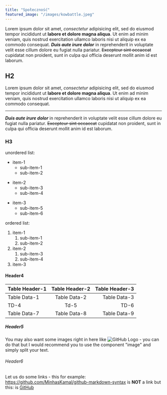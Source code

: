 ```yaml
---
title: "Społeczność"
featured_image: "/images/kowbattle.jpeg"
---
```

Lorem ipsum dolor sit amet, *consectetur* adipisicing elit, sed do eiusmod
tempor incididunt ut **labore et dolore magna aliqua**. Ut enim ad minim veniam,
quis nostrud exercitation ullamco laboris nisi ut aliquip ex ea commodo
consequat. ***Duis aute irure dolor*** in reprehenderit in voluptate velit esse
cillum dolore eu fugiat nulla pariatur. ~~Excepteur sint occaecat~~ cupidatat non
proident, sunt in culpa qui officia deserunt mollit anim id est laborum.

## H2

Lorem ipsum dolor sit amet, *consectetur* adipisicing elit, sed do eiusmod
tempor incididunt ut **labore et dolore magna aliqua**. Ut enim ad minim veniam,
quis nostrud exercitation ullamco laboris nisi ut aliquip ex ea commodo
consequat.

---

***Duis aute irure dolor*** in reprehenderit in voluptate velit esse
cillum dolore eu fugiat nulla pariatur. ~~Excepteur sint occaecat~~ cupidatat non
proident, sunt in culpa qui officia deserunt mollit anim id est laborum.

### H3

unordered list:

* item-1
  * sub-item-1
  * sub-item-2
- item-2
  - sub-item-3
  - sub-item-4
+ item-3
  + sub-item-5
  + sub-item-6


ordered list:

1. item-1
   1. sub-item-1
   2. sub-item-2
2. item-2
   1. sub-item-3
   2. sub-item-4
3. item-3

#### Header4

Table Header-1 | Table Header-2 | Table Header-3
:--- | :---: | ---:
Table Data-1 | Table Data-2 | Table Data-3
TD-4 | Td-5 | TD-6
Table Data-7 | Table Data-8 | Table Data-9

##### Header5

You may also want some images right in here like ![GitHub Logo](https://cloud.githubusercontent.com/assets/5456665/13322882/e74f6626-dc00-11e5-921d-f6d024a01eaa.png "GitHub") - you can do that but I would recommend you to use the component "image" and simply split your text.

###### Header6

Let us do some links - this for example: https://github.com/MinhasKamal/github-markdown-syntax is **NOT** a link but this: is [GitHub](https://github.com/MinhasKamal/github-markdown-syntax)
